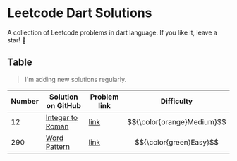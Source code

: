 # Leetcode Dart Solutions

A collection of Leetcode problems in dart language. If you like it, leave a star! 🌟

## Table

> I'm adding new solutions regularly.

| Number | Solution on GitHub                                                                                                                                                         | Problem link | Difficulty                                                                           |
| -- |-----------------------------------------------------------------------------------------------------------------------------------------------------------------------------------| -------------- |-------------------------------------------------------------------------------------------------------|
| 12 | [Integer to Roman](solutions/0012-integer-to-roman.md) | [link](https://leetcode.com/problems/integer-to-roman/) | $${\color{orange}Medium}$$|
| 290 | [Word Pattern](solutions/0290-word-pattern.md) | [link](https://leetcode.com/problems/word-pattern/) | $${\color{green}Easy}$$|



